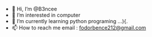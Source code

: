 - 👋 Hi, I’m @B3ncee
- 👀 I’m interested in computer
- 🌱 I’m currently learning python programing ...){.
- 📫 How to reach me email : fodorbence212@gmail.com
